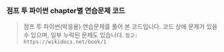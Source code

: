 ### 점프 투 파이썬 chapter별 연습문제 코드
> 점프 투 파이썬(박응용) 연습문제를 풀어 본 코드입니다. 
> 코드 상에 문제가 있을 수 있으며, 일부 누락된 문제도 있습니다. 
> `참고: https://wikidocs.net/book/1`
